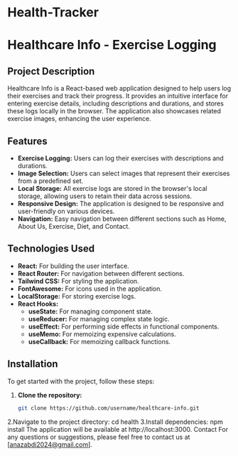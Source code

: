 # Health-Tracker
# Healthcare Info - Exercise Logging

## Project Description
Healthcare Info is a React-based web application designed to help users log their exercises and track their progress. It provides an intuitive interface for entering exercise details, including descriptions and durations, and stores these logs locally in the browser. The application also showcases related exercise images, enhancing the user experience.

## Features
- **Exercise Logging:** Users can log their exercises with descriptions and durations.
- **Image Selection:** Users can select images that represent their exercises from a predefined set.
- **Local Storage:** All exercise logs are stored in the browser's local storage, allowing users to retain their data across sessions.
- **Responsive Design:** The application is designed to be responsive and user-friendly on various devices.
- **Navigation:** Easy navigation between different sections such as Home, About Us, Exercise, Diet, and Contact.

## Technologies Used
- **React:** For building the user interface.
- **React Router:** For navigation between different sections.
- **Tailwind CSS:** For styling the application.
- **FontAwesome:** For icons used in the application.
- **LocalStorage:** For storing exercise logs.
- **React Hooks:**
  - **useState:** For managing component state.
  - **useReducer:** For managing complex state logic.
  - **useEffect:** For performing side effects in functional components.
  - **useMemo:** For memoizing expensive calculations.
  - **useCallback:** For memoizing callback functions.

## Installation
To get started with the project, follow these steps:

1. **Clone the repository:**
   ```bash
   git clone https://github.com/username/healthcare-info.git
2.Navigate to the project directory:
    cd health
3.Install dependencies:
npm install
The application will be available at http://localhost:3000.
Contact
For any questions or suggestions, please feel free to contact us at [anazabdi2024@gmail.com].





